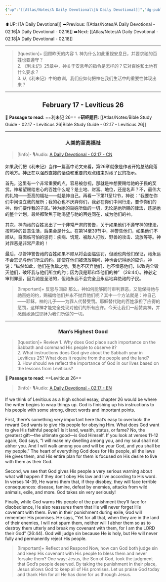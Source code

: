 ```yaml
---
{"up":"[[Atlas/Notes/A Daily Devotional\|A Daily Devotional]]","dg-publish":true,"permalink":"/atlas/notes/a-daily-devotional-02-17/","dgPassFrontmatter":true}
---
```


 ⬆️UP: [[A Daily Devotional]]
⬅️Previous: [[Atlas/Notes/A Daily Devotional - 02.16\|A Daily Devotional - 02.16]]
➡️Next: [[Atlas/Notes/A Daily Devotional - 02.18\|A Daily Devotional - 02.18]]

---

> [!question]+ 回顾昨天的内容
> 1.⁠ ⁠神为什么如此重视安息日，并要求祂的百姓也要遵守？   
> 2.⁠ ⁠《利未记》25章中，神关于安息年的指令是怎样的？它对百姓和土地有什么要求？  
> 3.⁠ ⁠从《利未记》中的教训，我们应如何把神在我们生活中的重要性体现出来？  


---
## <center>February 17 - Leviticus 26</center>

📖 **Passage to read**: ==利未记 26==
⭐**研经题目**: [[Atlas/Notes/Bible Study Guide - 02.17 - Leviticus 26\|Bible Study Guide - 02.17 - Leviticus 26]]

---
### <center>人类的至高福祉</center>

> [!info]- 🎙️Audio: [A Daily Devotional - 02.17 - CN]()

如果我们把《利未记》当作一篇高中论文来看，第26章就像是作者开始总结段落的地方。神正在以强烈直接的话语和重要的观点结束对祂子民的指示。

首先，这里有一个非常重要的点，容易被忽视，那就是神想要赐给祂的子民的奖赏。神希望赐给忠心的百姓什么呢？是土地、财富、地位，还是名声？不，最伟大的礼物——至高的福祉——就是神自己。再看一下第11至12节，神说：“我要在你们中间设立我的居所；我的心也不厌弃你们，我必在你们中间行走，要作你们的神，你们要作我的子民。”神为祂的百姓所做的一切，无论是祂所赐的律法，还是祂的整个计划，最终都聚焦于祂渴望与祂的百姓同在，成为他们的神。

其次，神向祂的百姓发出了一个非常严肃的警告，关于如果他们不遵守神的律法，按照神的旨意生活，后果会是什么。在第14至39节中，神警告他们，如果他们不顺从，将面临可怕的惩罚：疾病、饥荒、被敌人打败、野兽的攻击、流放等等。神对罪恶是非常严肃的！

最后，尽管神警告祂的百姓如果不顺从将会面临惩罚，但祂也向他们保证，祂永远不会忘记与他们所立的约。即使在他们被流放期间，神也会记得祂的应许。神说：“纵然如此，他们在仇敌之地，我也不厌弃他们，也不憎恶他们，以致完全毁灭他们，破坏我与他们所立的约；因为我是耶和华他们的神” （26:44）。神必定审判罪恶，因为祂是圣洁的，但祂永远不会完全且永远地弃绝祂的子民。

> [!important]+ 反思与回应
那么，神如何能够同时审判罪恶，又能保持祂与祂百姓的约，赐福给他们并永不抛弃他们呢？其中一个方法就是：神自己——耶稣，神的儿子——为罪人代替受罚。耶稣替代祂的百姓承担了应得的惩罚，这样神才能完全兑现对他们的所有应许。今天让我们一起赞美神，并感谢祂通过耶稣为我们所做的一切。


---
### <center>Man’s Highest Good</center>

> [!question]+ Review
> 1.⁠ ⁠Why does God place such importance on the Sabbath and command His people to observe it?  
> 2.⁠ ⁠What instructions does God give about the Sabbath year in Leviticus 25? What does it require from the people and the land?  
> 3.⁠ ⁠How should we reflect the importance of God in our lives based on the lessons from Leviticus?

📖 **Passage to read**: ==Leviticus 26==

> [!info]- 🎙️Audio: [A Daily Devotional - 02.17 - EN]()  

If we think of Leviticus as a high school essay, chapter 26 would be where the writer begins to wrap things up. God is finishing up his instructions to his people with some strong, direct words and important points.

First, there’s something very important here that’s easy to overlook: the reward God wants to give His people for obeying Him. What does God want to give His faithful people? Is it land, wealth, status, or fame? No, the greatest gift—the ultimate good—is God Himself. If you look at verses 11-12 again, God says, “I will make my dwelling among you, and my soul shall not abhor you. And I will walk among you and will be your God, and you shall be my people.” The heart of everything God does for His people, all the laws He gives them, and His entire plan for them is focused on His desire to live with them as their God.

Second, we see that God gives His people a very serious warning about what will happen if they don’t obey His law and live according to His word. In verses 14-39, He warns them that, if they disobey, they will face terrible consequences: disease, famine, defeat by enemies, attacks from wild animals, exile, and more. God takes sin very seriously!

Finally, while God warns His people of the punishment they’ll face for disobedience, He also reassures them that He will never forget His covenant with them. Even in their punishment during exile, God will remember His promises. He says, “Yet for all that, when they are in the land of their enemies, I will not spurn them, neither will I abhor them so as to destroy them utterly and break my covenant with them, for I am the LORD their God” (26:44). God will judge sin because He is holy, but He will never fully and permanently reject His people.

> [!important]+ Reflect and Respond
Now, how can God both judge sin and keep His covenant with His people to bless them and never forsake them? One way: Jesus, the Son of God, took the judgment that God’s people deserved. By taking the punishment in their place, Jesus allows God to keep all of His promises. Let us praise God today and thank Him for all He has done for us through Jesus.

















